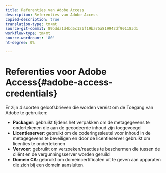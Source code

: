 ```yaml
---
title: Referenties van Adobe Access
description: Referenties van Adobe Access
copied-description: true
translation-type: tm+mt
source-git-commit: 89bdda1d4bd5c126f19ba75a819942df901183d1
workflow-type: tm+mt
source-wordcount: '80'
ht-degree: 0%

---
```



# Referenties voor Adobe Access{#adobe-access-credentials}

Er zijn 4 soorten geloofsbrieven die worden vereist om de Toegang van Adobe te gebruiken:

* **Packager**: gebruikt tijdens het verpakken om de metagegevens te ondertekenen die aan de gecodeerde inhoud zijn toegevoegd
* **Licentieserver**: gebruikt om de coderingssleutel voor inhoud in de metagegevens te beveiligen en door de licentieserver gebruikt om licenties te ondertekenen
* **Vervoer:** gebruikt om verzoeken/reacties te beschermen die tussen de cliënt en de vergunningsserver worden geruild
* **Domein CA**: gebruikt om domeincertificaten uit te geven aan apparaten die zich bij een domein aansluiten.

